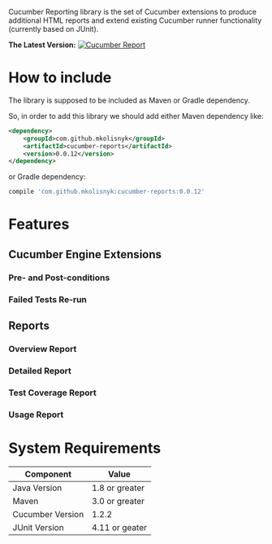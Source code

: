 Cucumber Reporting library is the set of Cucumber extensions to produce additional HTML reports and extend existing Cucumber runner functionality (currently based on JUnit).

**The Latest Version:** [![Cucumber Report](https://maven-badges.herokuapp.com/maven-central/com.github.mkolisnyk/cucumber-reports/badge.svg?style=flat)](http://mvnrepository.com/artifact/com.github.mkolisnyk/cucumber-reports)

# How to include

The library is supposed to be included as Maven or Gradle dependency. 

So, in order to add this library we should add either Maven dependency like:

```xml
<dependency>
    <groupId>com.github.mkolisnyk</groupId>
    <artifactId>cucumber-reports</artifactId>
    <version>0.0.12</version>
</dependency>
```

or Gradle dependency:

```groovy
compile 'com.github.mkolisnyk:cucumber-reports:0.0.12'
```

# Features

## Cucumber Engine Extensions

### Pre- and Post-conditions

### Failed Tests Re-run

## Reports

### Overview Report

### Detailed Report

### Test Coverage Report

### Usage Report

# System Requirements

| Component | Value |
| --------- | ----- |
| Java Version | 1.8 or greater |
| Maven | 3.0 or greater |
| Cucumber Version | 1.2.2 | 
| JUnit Version | 4.11 or geater |